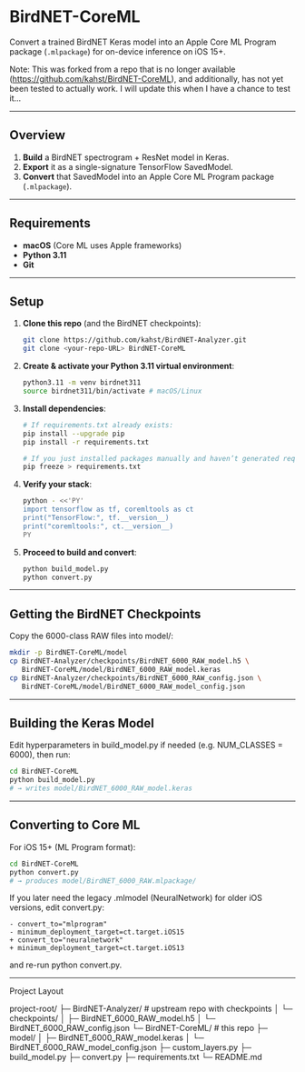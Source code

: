 # BirdNET-CoreML

Convert a trained BirdNET Keras model into an Apple Core ML Program package (`.mlpackage`) for on-device inference on iOS 15+.

Note: This was forked from a repo that is no longer available (https://github.com/kahst/BirdNET-CoreML), and additionally, has not yet been tested to actually work. I will update this when I have a chance to test it...

---

## Overview

1. **Build** a BirdNET spectrogram + ResNet model in Keras.  
2. **Export** it as a single-signature TensorFlow SavedModel.  
3. **Convert** that SavedModel into an Apple Core ML Program package (`.mlpackage`).

---

## Requirements

- **macOS** (Core ML uses Apple frameworks)  
- **Python 3.11**  
- **Git**  

---

## Setup

1. **Clone this repo** (and the BirdNET checkpoints):

   ```bash
   git clone https://github.com/kahst/BirdNET-Analyzer.git
   git clone <your-repo-URL> BirdNET-CoreML
   ```

2. **Create & activate your Python 3.11 virtual environment**:

   ```bash
   python3.11 -m venv birdnet311
   source birdnet311/bin/activate # macOS/Linux
   ```

3. **Install dependencies**:

   ```bash
   # If requirements.txt already exists:
   pip install --upgrade pip
   pip install -r requirements.txt
   ```
   ```bash
   # If you just installed packages manually and haven’t generated requirements.txt yet:
   pip freeze > requirements.txt
   ```

4. **Verify your stack**:

   ```bash
   python - <<'PY'
   import tensorflow as tf, coremltools as ct
   print("TensorFlow:", tf.__version__)
   print("coremltools:", ct.__version__)
   PY
   ```

5. **Proceed to build and convert**:

   ```bash
   python build_model.py
   python convert.py
   ```

---

## Getting the BirdNET Checkpoints

Copy the 6000-class RAW files into model/:

```bash
mkdir -p BirdNET-CoreML/model
cp BirdNET-Analyzer/checkpoints/BirdNET_6000_RAW_model.h5 \
   BirdNET-CoreML/model/BirdNET_6000_RAW_model.keras
cp BirdNET-Analyzer/checkpoints/BirdNET_6000_RAW_config.json \
   BirdNET-CoreML/model/BirdNET_6000_RAW_model_config.json
```

---

## Building the Keras Model

Edit hyperparameters in build_model.py if needed (e.g. NUM_CLASSES = 6000), then run:

```bash
cd BirdNET-CoreML
python build_model.py
# → writes model/BirdNET_6000_RAW_model.keras
```

---

## Converting to Core ML

For iOS 15+ (ML Program format):

```bash
cd BirdNET-CoreML
python convert.py
# → produces model/BirdNET_6000_RAW.mlpackage/
```

If you later need the legacy .mlmodel (NeuralNetwork) for older iOS versions, edit convert.py:

```
- convert_to="mlprogram"
- minimum_deployment_target=ct.target.iOS15
+ convert_to="neuralnetwork"
+ minimum_deployment_target=ct.target.iOS13
```

and re-run python convert.py.

---

Project Layout

project-root/
├─ BirdNET-Analyzer/                # upstream repo with checkpoints
│  └─ checkpoints/
│     ├─ BirdNET_6000_RAW_model.h5
│     └─ BirdNET_6000_RAW_config.json
└─ BirdNET-CoreML/                  # this repo
   ├─ model/
   │  ├─ BirdNET_6000_RAW_model.keras
   │  └─ BirdNET_6000_RAW_model_config.json
   ├─ custom_layers.py
   ├─ build_model.py
   ├─ convert.py
   ├─ requirements.txt
   └─ README.md
